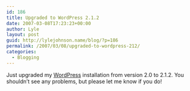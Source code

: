 ```yaml
---
id: 186
title: Upgraded to WordPress 2.1.2
date: 2007-03-08T17:23:23+00:00
author: Lyle
layout: post
guid: http://lylejohnson.name/blog/?p=186
permalink: /2007/03/08/upgraded-to-wordpress-212/
categories:
  - Blogging
---
```

Just upgraded my [WordPress](http://www.wordpress.org/) installation from version 2.0 to 2.1.2. You shouldn&#8217;t see any problems, but please let me know if you do!